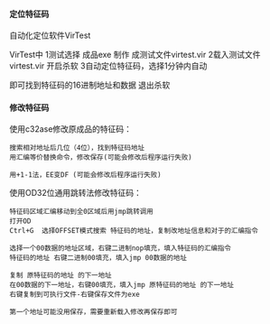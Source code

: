 #### **定位特征码**
自动化定位软件VirTest

VirTest中
1测试选择 成品exe 制作 成测试文件virtest.vir 
2载入测试文件virtest.vir
开启杀软
3自动定位特征码，选择1分钟内自动

即可找到特征码的16进制地址和数据
退出杀软

#### **修改特征码**
使用c32ase修改原成品的特征码：
```
搜索相对地址后几位（4位），找到特征码地址
用汇编等价替换命令，修改保存(可能会修改后程序运行失败)

用+1-1法，EE变DF (可能会修改后程序运行失败)

```
使用OD32位通用跳转法修改特征码：
```
特征码区域汇编移动到全0区域后用jmp跳转调用
打开OD
Ctrl+G  选择OFFSET模式搜索 特征码的地址，复制改地址信息和对于的汇编指令

选择一个00数据的地址区域，右键二进制nop填充，填入特征码的汇编指令
特征码的地址 右键二进制00填充，填入jmp 00数据的地址

复制 原特征码的地址 的下一地址
在00数据的下一地址，右键00填充，填入jmp 原特征码的地址 的下一地址
右键复制到可执行文件-右键保存文件为exe

第一个地址可能没用保存，需要重新载入修改再保存即可
```


